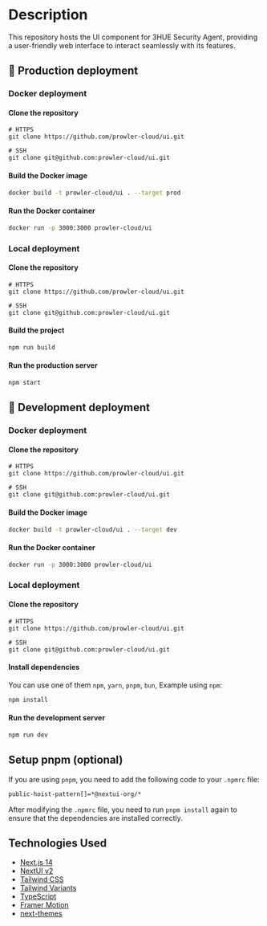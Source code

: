 # Description

This repository hosts the UI component for 3HUE Security Agent, providing a user-friendly web interface to interact seamlessly with its features.


## 🚀 Production deployment
### Docker deployment
#### Clone the repository
```console
# HTTPS
git clone https://github.com/prowler-cloud/ui.git

# SSH
git clone git@github.com:prowler-cloud/ui.git

```
#### Build the Docker image
```bash
docker build -t prowler-cloud/ui . --target prod
```
#### Run the Docker container
```bash
docker run -p 3000:3000 prowler-cloud/ui
```

### Local deployment
#### Clone the repository

```console
# HTTPS
git clone https://github.com/prowler-cloud/ui.git

# SSH
git clone git@github.com:prowler-cloud/ui.git

```

#### Build the project

```bash
npm run build
```

#### Run the production server

```bash
npm start
```

## 🧪 Development deployment
### Docker deployment
#### Clone the repository
```console
# HTTPS
git clone https://github.com/prowler-cloud/ui.git

# SSH
git clone git@github.com:prowler-cloud/ui.git

```
#### Build the Docker image
```bash
docker build -t prowler-cloud/ui . --target dev
```
#### Run the Docker container
```bash
docker run -p 3000:3000 prowler-cloud/ui
```

### Local deployment
#### Clone the repository

```console
# HTTPS
git clone https://github.com/prowler-cloud/ui.git

# SSH
git clone git@github.com:prowler-cloud/ui.git

```

#### Install dependencies

You can use one of them `npm`, `yarn`, `pnpm`, `bun`, Example using `npm`:

```bash
npm install
```

#### Run the development server

```bash
npm run dev
```

## Setup pnpm (optional)

If you are using `pnpm`, you need to add the following code to your `.npmrc` file:

```bash
public-hoist-pattern[]=*@nextui-org/*
```

After modifying the `.npmrc` file, you need to run `pnpm install` again to ensure that the dependencies are installed correctly.

## Technologies Used

- [Next.js 14](https://nextjs.org/docs/getting-started)
- [NextUI v2](https://nextui.org/)
- [Tailwind CSS](https://tailwindcss.com/)
- [Tailwind Variants](https://tailwind-variants.org)
- [TypeScript](https://www.typescriptlang.org/)
- [Framer Motion](https://www.framer.com/motion/)
- [next-themes](https://github.com/pacocoursey/next-themes)
